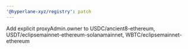 ```yaml
---
'@hyperlane-xyz/registry': patch
---
```


Add explicit proxyAdmin.owner to USDC/ancient8-ethereum, USDT/eclipsemainnet-ethereum-solanamainnet, WBTC/eclipsemainnet-ethereum

